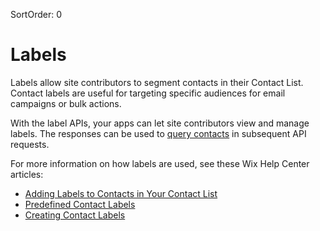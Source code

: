 SortOrder: 0
# Labels

Labels allow site contributors to segment contacts in their Contact List.
Contact labels are useful for targeting specific audiences
for email campaigns or bulk actions.

With the label APIs, your apps can let site contributors view and manage labels.
The responses can be used to [query contacts][query-contacts]
in subsequent API requests.

For more information on how labels are used,
see these Wix Help Center articles:

- [Adding Labels to Contacts in Your Contact List][kb-add-labels]
- [Predefined Contact Labels][kb-predefined-labels]
- [Creating Contact Labels][kb-create-labels]

[query-contacts]: crm.contacts.contacts-v4.query-contacts

[kb-add-labels]: https://support.wix.com/en/article/adding-labels-to-contacts-in-your-contact-list
[kb-predefined-labels]: https://support.wix.com/en/article/predefined-contact-labels
[kb-create-labels]: https://support.wix.com/en/article/creating-contact-labels